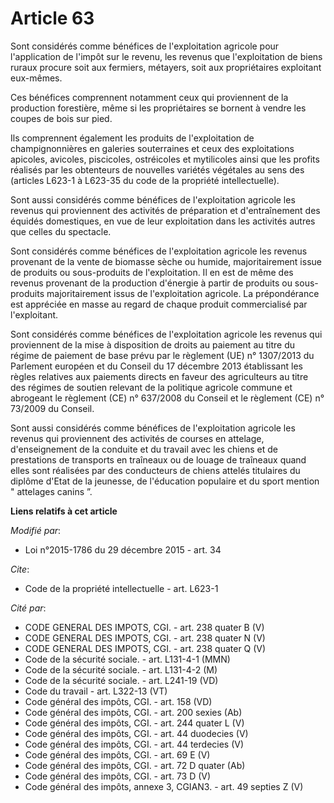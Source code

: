 # Article 63

Sont considérés comme bénéfices de l'exploitation agricole pour l'application de l'impôt sur le revenu, les revenus que
l'exploitation de biens ruraux procure soit aux fermiers, métayers, soit aux propriétaires exploitant eux-mêmes.

Ces bénéfices comprennent notamment ceux qui proviennent de la production forestière, même si les propriétaires se bornent à
vendre les coupes de bois sur pied.

Ils comprennent également les produits de l'exploitation de champignonnières en galeries souterraines et ceux des
exploitations apicoles, avicoles, piscicoles, ostréicoles et mytilicoles ainsi que les profits réalisés par les obtenteurs de
nouvelles variétés végétales au sens des (articles L623-1 à L623-35 du code de la propriété intellectuelle).

Sont aussi considérés comme bénéfices de l'exploitation agricole les revenus qui proviennent des activités de préparation et
d'entraînement des équidés domestiques, en vue de leur exploitation dans les activités autres que celles du spectacle.

Sont considérés comme bénéfices de l'exploitation agricole les revenus provenant de la vente de biomasse sèche ou humide,
majoritairement issue de produits ou sous-produits de l'exploitation. Il en est de même des revenus provenant de la
production d'énergie à partir de produits ou sous-produits majoritairement issus de l'exploitation agricole. La prépondérance
est appréciée en masse au regard de chaque produit commercialisé par l'exploitant.

Sont considérés comme bénéfices de l'exploitation agricole les revenus qui proviennent de la mise à disposition de droits au
paiement au titre du régime de paiement de base prévu par le règlement (UE) n° 1307/2013 du Parlement européen et du Conseil
du 17 décembre 2013 établissant les règles relatives aux paiements directs en faveur des agriculteurs au titre des régimes de
soutien relevant de la politique agricole commune et abrogeant le règlement (CE) n° 637/2008 du Conseil et le règlement (CE)
n° 73/2009 du Conseil.

Sont aussi considérés comme bénéfices de l'exploitation agricole les revenus qui proviennent des activités de courses en
attelage, d'enseignement de la conduite et du travail avec les chiens et de prestations de transports en traîneaux ou de
louage de traîneaux quand elles sont réalisées par des conducteurs de chiens attelés titulaires du diplôme d'Etat de la
jeunesse, de l'éducation populaire et du sport mention " attelages canins ”.

**Liens relatifs à cet article**

_Modifié par_:

  - Loi n°2015-1786 du 29 décembre 2015 - art. 34

_Cite_:

  - Code de la propriété intellectuelle - art. L623-1

_Cité par_:

  - CODE GENERAL DES IMPOTS, CGI. - art. 238 quater B (V)
  - CODE GENERAL DES IMPOTS, CGI. - art. 238 quater N (V)
  - CODE GENERAL DES IMPOTS, CGI. - art. 238 quater Q (V)
  - Code de la sécurité sociale. - art. L131-4-1 (MMN)
  - Code de la sécurité sociale. - art. L131-4-2 (M)
  - Code de la sécurité sociale. - art. L241-19 (VD)
  - Code du travail - art. L322-13 (VT)
  - Code général des impôts, CGI. - art. 158 (VD)
  - Code général des impôts, CGI. - art. 200 sexies (Ab)
  - Code général des impôts, CGI. - art. 244 quater L (V)
  - Code général des impôts, CGI. - art. 44 duodecies (V)
  - Code général des impôts, CGI. - art. 44 terdecies (V)
  - Code général des impôts, CGI. - art. 69 E (V)
  - Code général des impôts, CGI. - art. 72 D quater (Ab)
  - Code général des impôts, CGI. - art. 73 D (V)
  - Code général des impôts, annexe 3, CGIAN3. - art. 49 septies Z (V)
